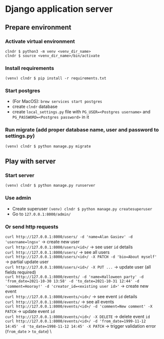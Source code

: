# Django application server

## Prepare environment

### Activate virtual environment
```
clndr $ python3 -m venv <venv_dir_name>
clndr $ source <venv_dir_name>/bin/activate
```

### Install requirements
`(venv) clndr $ pip install -r requirements.txt`

### Start postgres
* (For MacOS): `brew services start postgres`
* create `clndr` database
* create `local_settings.py` file with `PG_USER=<Postgres username>` and `PG_PASSWORD=<Postgres password>` in it

### Run migrate (add proper database name, user and password to settings.py)
`(venv) clndr $ python manage.py migrate`

## Play with server

### Start server
`(venv) clndr $ python manage.py runserver`

### Use admin
* Create superuser `(venv) clndr $ python manage.py createsuperuser`
* Go to `127.0.0.1:8000/admin/`

### Or send http requests
`curl http://127.0.0.1:8000/users/ -d 'name=Alan Gasiev' -d 'username=lngsv'` -> create new user \
`curl http://127.0.0.1:8000/users/<id>/` -> see user `id` details \
`curl http://127.0.0.1:8000/users/` -> see all users \
`curl http://127.0.0.1:8000/users/<id>/ -X PATCH -d 'bio=About myself'` -> partial update user \
`curl http://127.0.0.1:8000/users/<id>/ -X PUT ...` -> update user (all fields required) \
`curl http://127.0.0.1:8000/events/ -d 'name=Halloween party' -d 'from_date=2021-10-30 13:58' -d 'to_date=2021-10-31 12:44' -d 'comment=Hooray!' -d 'creator_id=<existing user id>'` -> create new event \
`curl http://127.0.0.1:8000/events/<id>/` -> see event `id` details \
`curl http://127.0.0.1:8000/events/` -> see all events \
`curl http://127.0.0.1:8000/events/<id>/ -d 'comment=New comment' -X PATCH` -> update event `id` \
`curl http://127.0.0.1:8000/events/<id>/ -X DELETE` -> delete event `id` \
`curl http://127.0.0.1:8000/events/<id>/ -d 'from_date=1999-11-12 14:45' -d 'to_date=1998-11-12 14:45' -X PATCH` -> trigger validation error (`from_date` > `to_date`) \


